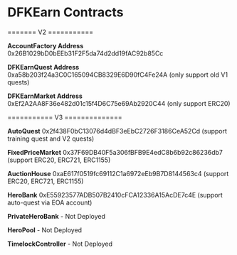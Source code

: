 # DFKEarn Contracts

======= V2 ===========

**AccountFactory Address**
0x26B1029bD0bEEb31F2F5da74d2dd19fAC92b85Cc

**DFKEarnQuest Address**
0xa58b203f24a3C0C165094CB8329E6D90fC4Fe24A (only support old V1 quests)

**DFKEarnMarket Address**
0xEf2A2AA8F36e482d01c15f4D6C75e69Ab2920C44 (only support ERC20)

=========== V3 ==============

**AutoQuest**
0x2f438F0bC13076d4dBF3eEbC2726F3186CeA52Cd (support training quest and V2 quests)

**FixedPriceMarket**
0x37F69DB40F5a306fBFB9E4edC8b6b92c86236db7 (support ERC20, ERC721, ERC1155)

**AuctionHouse**
0xaE617f0519fc69112C1a6972eEb9B7D8144563c4 (support ERC20, ERC721, ERC1155)

**HeroBank**
0xE55923577ADB507B2410cFCA12336A15AcDE7c4E (support auto-quest via EOA account)

**PrivateHeroBank** - Not Deployed

**HeroPool** - Not Deployed

**TimelockController** - Not Deployed
